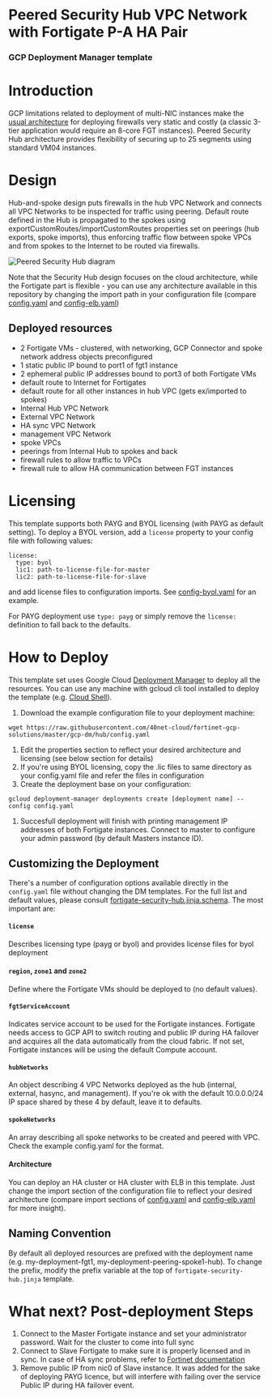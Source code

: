 # Peered Security Hub VPC Network with Fortigate P-A HA Pair
### GCP Deployment Manager template

# Introduction
GCP limitations related to deployment of multi-NIC instances make the [usual architecture](https://cloud.google.com/solutions/best-practices-vpc-design#multi-nic) for deploying firewalls very static and costly (a classic 3-tier application would require an 8-core FGT instances). Peered Security Hub architecture provides flexibility of securing up to 25 segments using standard VM04 instances.

# Design
Hub-and-spoke design puts firewalls in the hub VPC Network and connects all VPC Networks to be inspected for traffic using peering. Default route defined in the Hub is propagated to the spokes using exportCustomRoutes/importCustomRoutes properties set on peerings (hub exports, spoke imports), thus enforcing traffic flow between spoke VPCs and from spokes to the Internet to be routed via firewalls.

![Peered Security Hub diagram](https://www.lucidchart.com/publicSegments/view/0d77291e-9bd6-4c71-a2cd-ba5a85de61bd/image.png)

Note that the Security Hub design focuses on the cloud architecture, while the Fortigate part is flexible - you can use any architecture available in this repository by changing the import path in your configuration file (compare [config.yaml](config.yaml) and [config-elb.yaml](config-elb.yaml))

## Deployed resources
- 2 Fortigate VMs - clustered, with networking, GCP Connector and spoke network address objects preconfigured
- 1 static public IP bound to port1 of fgt1 instance
- 2 ephemeral public IP addresses bound to port3 of both Fortigate VMs
- default route to Internet for Fortigates
- default route for all other instances in hub VPC (gets ex/imported to spokes)
- Internal Hub VPC Network
- External VPC Network
- HA sync VPC Network
- management VPC Network
- spoke VPCs
- peerings from Internal Hub to spokes and back
- firewall rules to allow traffic to VPCs
- firewall rule to allow HA communication between FGT instances


# Licensing
This template supports both PAYG and BYOL licensing (with PAYG as default setting). To deploy a BYOL version, add a `license` property to your config file with following values:
```
license:
  type: byol
  lic1: path-to-license-file-for-master
  lic2: path-to-license-file-for-slave
```
and add license files to configuration imports. See [config-byol.yaml](config-byol.yaml) for an example.

For PAYG deployment use `type: payg` or simply remove the `license:` definition to fall back to the defaults.

# How to Deploy
This template set uses Google Cloud [Deployment Manager](https://cloud.google.com/deployment-manager) to deploy all the resources.
You can use any machine with gcloud cli tool installed to deploy the template (e.g. [Cloud Shell](https://cloud.google.com/shell/docs/using-cloud-shell)).

1. Download the example configuration file to your deployment machine:
```
wget https://raw.githubusercontent.com/40net-cloud/fortinet-gcp-solutions/master/gcp-dm/hub/config.yaml
```
1. Edit the properties section to reflect your desired architecture and licensing (see below section for details)
1. If you're using BYOL licensing, copy the .lic files to same directory as your config.yaml file and refer the files in configuration
1. Create the deployment base on your configuration:
```
gcloud deployment-manager deployments create [deployment name] --config config.yaml
```
1. Succesfull deployment will finish with printing management IP addresses of both Fortigate instances. Connect to master to configure your admin password (by default Masters instance ID).

## Customizing the Deployment
There's a number of configuration options available directly in the `config.yaml` file without changing the DM templates. For the full list and default values, please consult [fortigate-security-hub.jinja.schema](fortigate-security-hub.jinja.schema). The most important are:

#### `license`
Describes licensing type (payg or byol) and provides license files for byol deployment

#### `region`, `zone1` and `zone2`
Define where the Fortigate VMs should be deployed to (no default values).

#### `fgtServiceAccount`
Indicates service account to be used for the Fortigate instances. Fortigate needs access to GCP API to switch routing and public IP during HA failover and acquires all the data automatically from the cloud fabric. If not set, Fortigate instances will be using the default Compute account.

#### `hubNetworks`
An object describing 4 VPC Networks deployed as the hub (internal, external, hasync, and management). If you're ok with the default 10.0.0.0/24 IP space shared by these 4 by default, leave it to defaults.

#### `spokeNetworks`
An array describing all spoke networks to be created and peered with VPC. Check the example config.yaml for the format.

#### Architecture
You can deploy an HA cluster or HA cluster with ELB in this template. Just change the import section of the configuration file to reflect your desired architecture (compare import sections of [config.yaml](config.yaml) and [config-elb.yaml](config-elb.yaml) for more insight).

## Naming Convention
By default all deployed resources are prefixed with the deployment name (e.g. my-deployment-fgt1, my-deployment-peering-spoke1-hub). To change the prefix, modify the prefix variable at the top of `fortigate-security-hub.jinja` template.

# What next? Post-deployment Steps
1. Connect to the Master Fortigate instance and set your administrator password. Wait for the cluster to come into full sync
2. Connect to Slave Fortigate to make sure it is properly licensed and in sync. In case of HA sync problems, refer to [Fortinet documentation](https://kb.fortinet.com/kb/documentLink.do?externalID=FD36494)
3. Remove public IP from nic0 of Slave instance. It was added for the sake of deploying PAYG licence, but will interfere with failing over the service Public IP during HA failover event.
